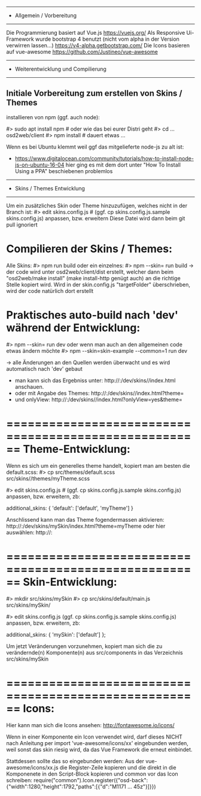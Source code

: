 
*****************************************************************
* Allgemein / Vorbereitung
*****************************************************************

Die Programmierung basiert auf Vue.js
    https://vuejs.org/
Als Responsive Ui-Framework wurde bootstrap 4 benutzt (nicht vom alpha in der Version verwirren lassen...)
    https://v4-alpha.getbootstrap.com/
Die Icons basieren auf vue-awesome
    https://github.com/Justineo/vue-awesome

*****************************************************************
* Weiterentwicklung und Compilierung
*****************************************************************

Initiale Vorbereitung zum erstellen von Skins / Themes
--------------------------------------------------------------

installieren von npm (ggf. auch node):

#> sudo apt install npm    # oder wie das bei eurer Distri geht
#> cd ... osd2web/client
#> npm install             # dauert etwas ...

Wenn es bei Ubuntu klemmt weil ggf das mitgelieferte node-js zu alt ist:
  - https://www.digitalocean.com/community/tutorials/how-to-install-node-js-on-ubuntu-16-04
    hier ging es mit dem dort unter "How To Install Using a PPA" beschiebenen problemlos

*****************************************************************
* Skins / Themes Entwicklung
*****************************************************************

Um ein zusätzliches Skin oder Theme hinzuzufügen, welches nicht in der Branch ist:
#> edit skins.config.js  # (ggf. cp skins.config.js.sample skins.config.js) anpassen, bzw. erweitern 
Diese Datei wird dann beim git pull ignoriert

Compilieren der Skins / Themes:
==========================================================
Alle Skins:
#> npm run build
oder ein einzelnes:
#> npm --skin=<the skin> run build
  -> der code wird unter osd2web/client/dist erstellt,
     welcher dann beim "osd2web/make install" (make install-http genügt auch) an die richtige Stelle kopiert wird.
     Wird in der skin.config.js "targetFolder" überschrieben, wird der code natürlich dort erstellt

Praktisches auto-build nach 'dev' während der Entwicklung:
==========================================================
#> npm --skin=<the skin> run dev
oder wenn man auch an den allgemeinen code etwas ändern möchte
#> npm --skin=skin-example --common=1 run dev

  -> alle Änderungen an den Quellen werden überwacht und es wird automatisch nach 'dev' gebaut
   - man kann sich das Ergebniss unter:
      http://<server>:<port>/dev/skins/<the skin>/index.html anschauen.
   - oder mit Angabe des Themes:
      http://<server>:<port>/dev/skins/<the skin>/index.html?theme=<the theme>
   - und onlyView:
      http://<server>:<port>/dev/skins/<the skin>/index.html?onlyView=yes&theme=<the theme>

======================================================
Theme-Entwicklung:
======================================================

Wenn es sich um ein generelles theme handelt, kopiert man am besten die default.scss:
#> cp src/themes/default.scss src/skins/<the skin>/themes/myTheme.scss

#> edit skins.config.js  # (ggf. cp skins.config.js.sample skins.config.js) anpassen, bzw. erweitern, zb:

additional_skins: {
  'default': ['default', 'myTheme']
}

Anschlissend kann man das Theme fogendermassen aktivieren:
  http://<server>:<port>/dev/skins/mySkin/index.html?theme=myTheme
oder hier auswählen:
  http://<server>:<port>

======================================================
Skin-Entwicklung:
======================================================

#> mkdir src/skins/mySkin
#> cp src/skins/default/main.js src/skins/mySkin/

#> edit skins.config.js  (ggf. cp skins.config.js.sample skins.config.js) anpassen, bzw. erweitern, zb:

additional_skins: {
  'mySkin': ['default']
};

Um jetzt Veränderungen vorzunehmen, kopiert man sich die zu verändernde(n) Komponente(n) aus
src/components in das Verzeichnis src/skins/mySkin

======================================================
Icons:
======================================================

Hier kann man sich die Icons ansehen:
    http://fontawesome.io/icons/

Wenn in einer Komponente ein Icon verwendet wird, darf dieses NICHT nach Anleitung per
    import 'vue-awesome/icons/xx'
eingebunden werden, weil sonst das skin riesig wird, da das Vue Framework die erneut einbindet.

Stattdessen sollte das so eingebunden werden:
    Aus der vue-awesome/icons/xx.js die Register-Zeile kopieren und die direkt in die Komponenete
    in den Script-Block kopieren und common vor das Icon schreiben:
    require("common").Icon.register({"osd-back":{"width":1280,"height":1792,"paths":[{"d":"M1171 ... 45z"}]}})

